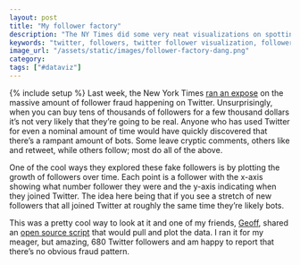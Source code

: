 ```yaml
---
layout: post
title: "My follower factory"
description: "The NY Times did some very neat visualizations on spotting fake Twitter followers and I ran an open source script to plot mine."
keywords: "twitter, followers, twitter follower visualization, follower factory"
image_url: "/assets/static/images/follower-factory-dang.png"
category:
tags: ["#dataviz"]
---
```

{% include setup %}
Last week, the New York Times [ran an expose](https://www.nytimes.com/interactive/2018/01/27/technology/social-media-bots.html) on the massive amount of follower fraud happening on Twitter. Unsurprisingly, when you can buy tens of thousands of followers for a few thousand dollars it’s not very likely that they’re going to be real. Anyone who has used Twitter for even a nominal amount of time would have quickly discovered that there’s a rampant amount of bots. Some leave cryptic comments, others like and retweet, while others follow; most do all of the above.

One of the cool ways they explored these fake followers is by plotting the growth of followers over time. Each point is a follower with the x-axis showing what number follower they were and the y-axis indicating when they joined Twitter. The idea here being that if you see a stretch of new followers that all joined Twitter at roughly the same time they’re likely bots.

This was a pretty cool way to look at it and one of my friends, [Geoff](https://twitter.com/geoffgolberg), shared an [open source script](https://github.com/elaineo/FollowerFactory) that would pull and plot the data. I ran it for my meager, but amazing, 680 Twitter followers and am happy to report that there’s no obvious fraud pattern.

<amp-img src="{{IMG_PATH}}follower-factory-dang.png" width="1786" height="694" layout="responsive" alt="My follower factory"></amp-img>
